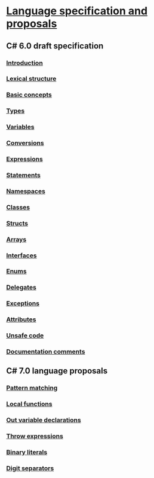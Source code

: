 # [Language specification and proposals](index.md) 
## C# 6.0 draft specification
### [Introduction](../../../../_csharplang/spec/introduction.md)
### [Lexical structure](../../../../_csharplang/spec/lexical-structure.md)
### [Basic concepts](../../../../_csharplang/spec/basic-concepts.md)
### [Types](../../../../_csharplang/spec/types.md)
### [Variables](../../../../_csharplang/spec/variables.md)
### [Conversions](../../../../_csharplang/spec/conversions.md)
### [Expressions](../../../../_csharplang/spec/expressions.md)
### [Statements](../../../../_csharplang/spec/statements.md)
### [Namespaces](../../../../_csharplang/spec/namespaces.md)
### [Classes](../../../../_csharplang/spec/classes.md)
### [Structs](../../../../_csharplang/spec/structs.md)
### [Arrays](../../../../_csharplang/spec/arrays.md)
### [Interfaces](../../../../_csharplang/spec/interfaces.md)
### [Enums](../../../../_csharplang/spec/enums.md)
### [Delegates](../../../../_csharplang/spec/delegates.md)
### [Exceptions](../../../../_csharplang/spec/exceptions.md)
### [Attributes](../../../../_csharplang/spec/attributes.md)
### [Unsafe code](../../../../_csharplang/spec/unsafe-code.md)
### [Documentation comments](../../../../_csharplang/spec/documentation-comments.md)
## C# 7.0 language proposals
### [Pattern matching](../../../../_csharplang/proposals/csharp-7.0/pattern-matching.md)
### [Local functions](../../../../_csharplang/proposals/csharp-7.0/local-functions.md)
### [Out variable declarations](../../../../_csharplang/proposals/csharp-7.0/out-var.md)
### [Throw expressions](../../../../_csharplang/proposals/csharp-7.0/throw-expression.md)
### [Binary literals](../../../../_csharplang/proposals/csharp-7.0/binary-literals.md)
### [Digit separators](../../../../_csharplang/proposals/csharp-7.0/digit-separators.md)
